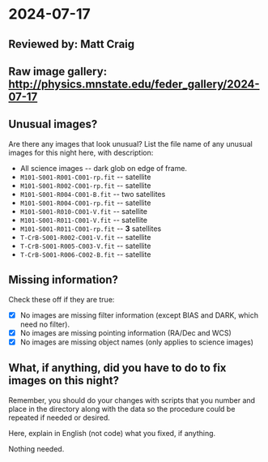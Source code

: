 # 2024-07-17

## Reviewed by:   Matt Craig 

## Raw image gallery: http://physics.mnstate.edu/feder_gallery/2024-07-17

## Unusual images?

Are there any images that look unusual? List the file name of any unusual images for this night here, with description:

+ All science images -- dark glob on edge of frame.
+ `M101-S001-R001-C001-rp.fit` -- satellite
+ `M101-S001-R002-C001-rp.fit` -- satellite
+ `M101-S001-R004-C001-B.fit` -- two satellites
+ `M101-S001-R004-C001-rp.fit` -- satellite
+ `M101-S001-R010-C001-V.fit` -- satellite
+ `M101-S001-R011-C001-V.fit` -- satellite
+ `M101-S001-R011-C001-rp.fit` -- **3** satellites
+ `T-CrB-S001-R002-C001-V.fit` -- satellite
+ `T-CrB-S001-R005-C003-V.fit` -- satellite
+ `T-CrB-S001-R006-C002-B.fit` -- satellite

## Missing information?

Check these off if they are true:

- [x] No images are missing filter information (except BIAS and DARK, which need no filter).
- [x] No images are missing pointing information (RA/Dec and WCS)
- [x] No images are missing object names (only applies to science images)

## What, if anything, did you have to do to fix images on this night?

Remember, you should do your changes with scripts that you number and place in the
directory along with the data so the procedure could be repeated if needed or
desired.

Here, explain in English (not code) what you fixed, if anything.

Nothing needed.
